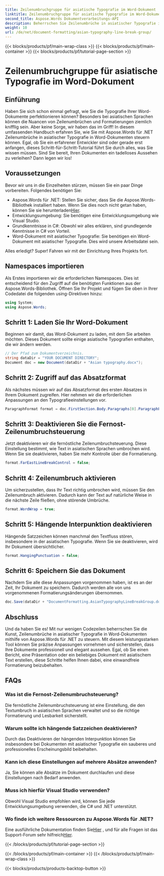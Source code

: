 ```yaml
---
title: Zeilenumbruchgruppe für asiatische Typografie im Word-Dokument
linktitle: Zeilenumbruchgruppe für asiatische Typografie im Word-Dokument
second_title: Aspose.Words Dokumentverarbeitungs-API
description: Beherrschen Sie Zeilenumbrüche in asiatischer Typografie in Word-Dokumenten mit Aspose.Words für .NET. Diese Anleitung bietet eine Schritt-für-Schritt-Anleitung für präzise Formatierung.
weight: 10
url: /de/net/document-formatting/asian-typography-line-break-group/
---
```


{{< blocks/products/pf/main-wrap-class >}}
{{< blocks/products/pf/main-container >}}
{{< blocks/products/pf/tutorial-page-section >}}

# Zeilenumbruchgruppe für asiatische Typografie im Word-Dokument

## Einführung

Haben Sie sich schon einmal gefragt, wie Sie die Typografie Ihrer Word-Dokumente perfektionieren können? Besonders bei asiatischen Sprachen können die Nuancen von Zeilenumbrüchen und Formatierungen ziemlich knifflig sein. Aber keine Sorge, wir haben das im Griff! In diesem umfassenden Handbuch erfahren Sie, wie Sie mit Aspose.Words für .NET Zeilenumbrüche in asiatischer Typografie in Word-Dokumenten steuern können. Egal, ob Sie ein erfahrener Entwickler sind oder gerade erst anfangen, dieses Schritt-für-Schritt-Tutorial führt Sie durch alles, was Sie wissen müssen. Sind Sie bereit, Ihren Dokumenten ein tadelloses Aussehen zu verleihen? Dann legen wir los!

## Voraussetzungen

Bevor wir uns in die Einzelheiten stürzen, müssen Sie ein paar Dinge vorbereiten. Folgendes benötigen Sie:

- Aspose.Words für .NET: Stellen Sie sicher, dass Sie die Aspose.Words-Bibliothek installiert haben. Wenn Sie dies noch nicht getan haben, können Sie sie herunterladen[Hier](https://releases.aspose.com/words/net/).
- Entwicklungsumgebung: Sie benötigen eine Entwicklungsumgebung wie Visual Studio.
- Grundkenntnisse in C#: Obwohl wir alles erklären, sind grundlegende Kenntnisse in C# von Vorteil.
- Word-Dokument mit asiatischer Typografie: Sie benötigen ein Word-Dokument mit asiatischer Typografie. Dies wird unsere Arbeitsdatei sein.

Alles erledigt? Super! Fahren wir mit der Einrichtung Ihres Projekts fort.

## Namespaces importieren

Als Erstes importieren wir die erforderlichen Namespaces. Dies ist entscheidend für den Zugriff auf die benötigten Funktionen aus der Aspose.Words-Bibliothek. Öffnen Sie Ihr Projekt und fügen Sie oben in Ihrer Codedatei die folgenden using-Direktiven hinzu:

```csharp
using System;
using Aspose.Words;
```

## Schritt 1: Laden Sie Ihr Word-Dokument

Beginnen wir damit, das Word-Dokument zu laden, mit dem Sie arbeiten möchten. Dieses Dokument sollte einige asiatische Typografien enthalten, die wir ändern werden.

```csharp
// Der Pfad zum Dokumentverzeichnis.
string dataDir = "YOUR DOCUMENT DIRECTORY";
Document doc = new Document(dataDir + "Asian typography.docx");
```

## Schritt 2: Zugriff auf das Absatzformat

Als nächstes müssen wir auf das Absatzformat des ersten Absatzes in Ihrem Dokument zugreifen. Hier nehmen wir die erforderlichen Anpassungen an den Typografieeinstellungen vor.

```csharp
ParagraphFormat format = doc.FirstSection.Body.Paragraphs[0].ParagraphFormat;
```

## Schritt 3: Deaktivieren Sie die Fernost-Zeilenumbruchsteuerung

Jetzt deaktivieren wir die fernöstliche Zeilenumbruchsteuerung. Diese Einstellung bestimmt, wie Text in asiatischen Sprachen umbrochen wird. Wenn Sie sie deaktivieren, haben Sie mehr Kontrolle über die Formatierung.

```csharp
format.FarEastLineBreakControl = false;
```

## Schritt 4: Zeilenumbruch aktivieren

Um sicherzustellen, dass Ihr Text richtig umbrochen wird, müssen Sie den Zeilenumbruch aktivieren. Dadurch kann der Text auf natürliche Weise in die nächste Zeile fließen, ohne störende Umbrüche.

```csharp
format.WordWrap = true;
```

## Schritt 5: Hängende Interpunktion deaktivieren

Hängende Satzzeichen können manchmal den Textfluss stören, insbesondere in der asiatischen Typografie. Wenn Sie sie deaktivieren, wird Ihr Dokument übersichtlicher.

```csharp
format.HangingPunctuation = false;
```

## Schritt 6: Speichern Sie das Dokument

Nachdem Sie alle diese Anpassungen vorgenommen haben, ist es an der Zeit, Ihr Dokument zu speichern. Dadurch werden alle von uns vorgenommenen Formatierungsänderungen übernommen.

```csharp
doc.Save(dataDir + "DocumentFormatting.AsianTypographyLineBreakGroup.docx");
```

## Abschluss

Und da haben Sie es! Mit nur wenigen Codezeilen beherrschen Sie die Kunst, Zeilenumbrüche in asiatischer Typografie in Word-Dokumenten mithilfe von Aspose.Words für .NET zu steuern. Mit diesem leistungsstarken Tool können Sie präzise Anpassungen vornehmen und sicherstellen, dass Ihre Dokumente professionell und elegant aussehen. Egal, ob Sie einen Bericht, eine Präsentation oder ein beliebiges Dokument mit asiatischem Text erstellen, diese Schritte helfen Ihnen dabei, eine einwandfreie Formatierung beizubehalten. 

## FAQs

### Was ist die Fernost-Zeilenumbruchsteuerung?
Die fernöstliche Zeilenumbruchsteuerung ist eine Einstellung, die den Textumbruch in asiatischen Sprachen verwaltet und so die richtige Formatierung und Lesbarkeit sicherstellt.

### Warum sollte ich hängende Satzzeichen deaktivieren?
Durch das Deaktivieren der hängenden Interpunktion können Sie insbesondere bei Dokumenten mit asiatischer Typografie ein sauberes und professionelles Erscheinungsbild beibehalten.

### Kann ich diese Einstellungen auf mehrere Absätze anwenden?
Ja, Sie können alle Absätze im Dokument durchlaufen und diese Einstellungen nach Bedarf anwenden.

### Muss ich hierfür Visual Studio verwenden?
Obwohl Visual Studio empfohlen wird, können Sie jede Entwicklungsumgebung verwenden, die C# und .NET unterstützt.

### Wo finde ich weitere Ressourcen zu Aspose.Words für .NET?
 Eine ausführliche Dokumentation finden Sie[Hier](https://reference.aspose.com/words/net/) , und für alle Fragen ist das Support-Forum sehr hilfreich[Hier](https://forum.aspose.com/c/words/8).

{{< /blocks/products/pf/tutorial-page-section >}}

{{< /blocks/products/pf/main-container >}}
{{< /blocks/products/pf/main-wrap-class >}}

{{< blocks/products/products-backtop-button >}}
